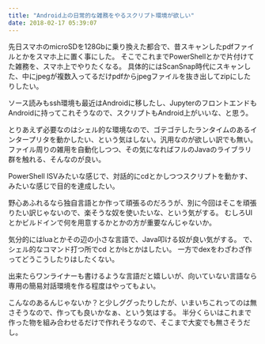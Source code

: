 ```yaml
---
title: "Android上の日常的な雑務をやるスクリプト環境が欲しい"
date: 2018-02-17 05:39:07
---
```


先日スマホのmicroSDを128Gbに乗り換えた都合で、昔スキャンしたpdfファイルとかをスマホ上に置く事にした。
そこでこれまでPowerShellとかで片付けてた雑務を、スマホ上でやりたくなる。
具体的にはScanSnap時代にスキャンした、中にjpegが複数入ってるだけpdfからjpegファイルを抜き出してzipにしたりしたい。

ソース読みもssh環境も最近はAndroidに移したし、JupyterのフロントエンドもAndroidに持ってこれそうなので、スクリプトもAndroid上がいいな、と思う。

とりあえず必要なのはシェル的な環境なので、ゴテゴテしたランタイムのあるインタープリタを動かしたい、という気はしない。汎用なのが欲しい訳でも無い。ファイル周りの雑用を自動化しつつ、その気になればフルのJavaのライブラリ群を触れる、そんなのが良い。

PowerShell ISVみたいな感じで、対話的にcdとかしつつスクリプトを動かす、みたいな感じで目的を達成したい。

野心あふれるなら独自言語とか作って頑張るのだろうが、別に今回はそこを頑張りたい訳じゃないので、楽そうな奴を使いたいな、という気がする。
むしろUIとかビルドインで何を用意するかとかの方が重要なんじゃないか。

気分的にはluaとかその辺の小さな言語で、Java叩ける奴が良い気がする。
で、シェル的なコマンド打つ所でcd とかlsとかはしたい。
一方でdexをわざわざ作ってどうこうしたりはしたくない。

出来たらワンライナーも書けるような言語だと嬉しいが、向いていない言語なら専用の簡易対話環境を作る程度はやってもよい。

こんなのあるんじゃないか？と少しググったりしたが、いまいちこれってのは無さそうなので、作っても良いかなぁ、という気はする。
半分くらいはこれまで作った物を組み合わせるだけで作れそうなので、そこまで大変でも無さそうだし。
